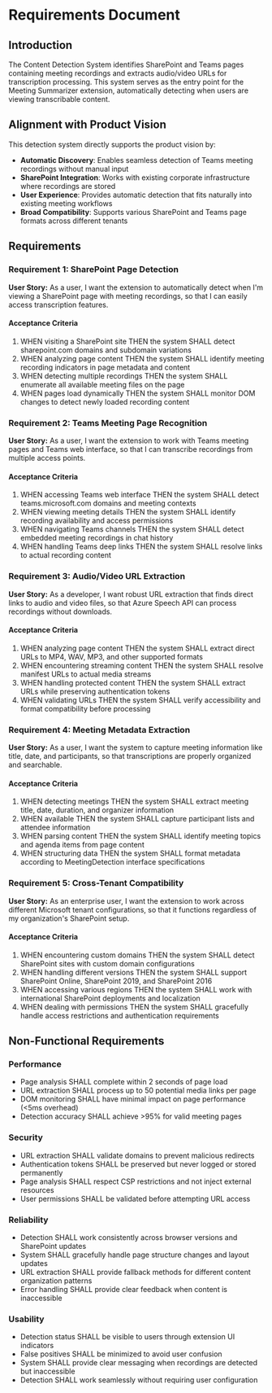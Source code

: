 # Requirements Document

## Introduction

The Content Detection System identifies SharePoint and Teams pages containing meeting recordings and extracts audio/video URLs for transcription processing. This system serves as the entry point for the Meeting Summarizer extension, automatically detecting when users are viewing transcribable content.

## Alignment with Product Vision

This detection system directly supports the product vision by:
- **Automatic Discovery**: Enables seamless detection of Teams meeting recordings without manual input
- **SharePoint Integration**: Works with existing corporate infrastructure where recordings are stored
- **User Experience**: Provides automatic detection that fits naturally into existing meeting workflows
- **Broad Compatibility**: Supports various SharePoint and Teams page formats across different tenants

## Requirements

### Requirement 1: SharePoint Page Detection

**User Story:** As a user, I want the extension to automatically detect when I'm viewing a SharePoint page with meeting recordings, so that I can easily access transcription features.

#### Acceptance Criteria

1. WHEN visiting a SharePoint site THEN the system SHALL detect sharepoint.com domains and subdomain variations
2. WHEN analyzing page content THEN the system SHALL identify meeting recording indicators in page metadata and content
3. WHEN detecting multiple recordings THEN the system SHALL enumerate all available meeting files on the page
4. WHEN pages load dynamically THEN the system SHALL monitor DOM changes to detect newly loaded recording content

### Requirement 2: Teams Meeting Page Recognition

**User Story:** As a user, I want the extension to work with Teams meeting pages and Teams web interface, so that I can transcribe recordings from multiple access points.

#### Acceptance Criteria

1. WHEN accessing Teams web interface THEN the system SHALL detect teams.microsoft.com domains and meeting contexts
2. WHEN viewing meeting details THEN the system SHALL identify recording availability and access permissions
3. WHEN navigating Teams channels THEN the system SHALL detect embedded meeting recordings in chat history
4. WHEN handling Teams deep links THEN the system SHALL resolve links to actual recording content

### Requirement 3: Audio/Video URL Extraction

**User Story:** As a developer, I want robust URL extraction that finds direct links to audio and video files, so that Azure Speech API can process recordings without downloads.

#### Acceptance Criteria

1. WHEN analyzing page content THEN the system SHALL extract direct URLs to MP4, WAV, MP3, and other supported formats
2. WHEN encountering streaming content THEN the system SHALL resolve manifest URLs to actual media streams
3. WHEN handling protected content THEN the system SHALL extract URLs while preserving authentication tokens
4. WHEN validating URLs THEN the system SHALL verify accessibility and format compatibility before processing

### Requirement 4: Meeting Metadata Extraction

**User Story:** As a user, I want the system to capture meeting information like title, date, and participants, so that transcriptions are properly organized and searchable.

#### Acceptance Criteria

1. WHEN detecting meetings THEN the system SHALL extract meeting title, date, duration, and organizer information
2. WHEN available THEN the system SHALL capture participant lists and attendee information
3. WHEN parsing content THEN the system SHALL identify meeting topics and agenda items from page content
4. WHEN structuring data THEN the system SHALL format metadata according to MeetingDetection interface specifications

### Requirement 5: Cross-Tenant Compatibility

**User Story:** As an enterprise user, I want the extension to work across different Microsoft tenant configurations, so that it functions regardless of my organization's SharePoint setup.

#### Acceptance Criteria

1. WHEN encountering custom domains THEN the system SHALL detect SharePoint sites with custom domain configurations
2. WHEN handling different versions THEN the system SHALL support SharePoint Online, SharePoint 2019, and SharePoint 2016
3. WHEN accessing various regions THEN the system SHALL work with international SharePoint deployments and localization
4. WHEN dealing with permissions THEN the system SHALL gracefully handle access restrictions and authentication requirements

## Non-Functional Requirements

### Performance
- Page analysis SHALL complete within 2 seconds of page load
- URL extraction SHALL process up to 50 potential media links per page
- DOM monitoring SHALL have minimal impact on page performance (<5ms overhead)
- Detection accuracy SHALL achieve >95% for valid meeting pages

### Security
- URL extraction SHALL validate domains to prevent malicious redirects
- Authentication tokens SHALL be preserved but never logged or stored permanently
- Page analysis SHALL respect CSP restrictions and not inject external resources
- User permissions SHALL be validated before attempting URL access

### Reliability
- Detection SHALL work consistently across browser versions and SharePoint updates
- System SHALL gracefully handle page structure changes and layout updates
- URL extraction SHALL provide fallback methods for different content organization patterns
- Error handling SHALL provide clear feedback when content is inaccessible

### Usability
- Detection status SHALL be visible to users through extension UI indicators
- False positives SHALL be minimized to avoid user confusion
- System SHALL provide clear messaging when recordings are detected but inaccessible
- Detection SHALL work seamlessly without requiring user configuration